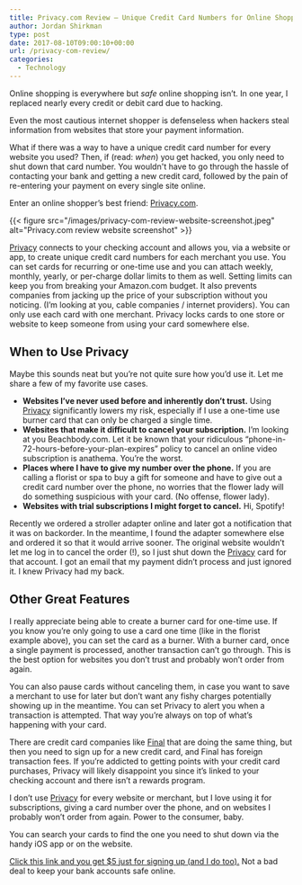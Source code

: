 ```yaml
---
title: Privacy.com Review – Unique Credit Card Numbers for Online Shopping
author: Jordan Shirkman
type: post
date: 2017-08-10T09:00:10+00:00
url: /privacy-com-review/
categories:
  - Technology
---
```


Online shopping is everywhere but _safe_ online shopping isn’t. In one year, I replaced nearly every credit or debit card due to hacking.

Even the most cautious internet shopper is defenseless when hackers steal information from websites that store your payment information.

What if there was a way to have a unique credit card number for every website you used? Then, if (read: _when_) you get hacked, you only need to shut down that card number. You wouldn't have to go through the hassle of contacting your bank and getting a new credit card, followed by the pain of re-entering your payment on every single site online.

Enter an online shopper’s best friend: [Privacy.com](https://privacy.com/join/QVUJP).

{{< figure src="/images/privacy-com-review-website-screenshot.jpeg" alt="Privacy.com review website screenshot" >}}

[Privacy](https://privacy.com/join/QVUJP) connects to your checking account and allows you, via a website or app, to create unique credit card numbers for each merchant you use. You can set cards for recurring or one-time use and you can attach weekly, monthly, yearly, or per-charge dollar limits to them as well. Setting limits can keep you from breaking your Amazon.com budget. It also prevents companies from jacking up the price of your subscription without you noticing. (I’m looking at you, cable companies / internet providers). You can only use each card with one merchant. Privacy locks cards to one store or website to keep someone from using your card somewhere else.

## When to Use Privacy

Maybe this sounds neat but you’re not quite sure how you’d use it. Let me share a few of my favorite use cases.

  * **Websites I’ve never used before and inherently don’t trust.** Using [Privacy](https://privacy.com/join/QVUJP) significantly lowers my risk, especially if I use a one-time use burner card that can only be charged a single time.
  * **Websites that make it difficult to cancel your subscription.** I’m looking at you Beachbody.com. Let it be known that your ridiculous “phone-in-72-hours-before-your-plan-expires” policy to cancel an online video subscription is anathema. You’re the worst.
  * **Places where I have to give my number over the phone.** If you are calling a florist or spa to buy a gift for someone and have to give out a credit card number over the phone, no worries that the flower lady will do something suspicious with your card. (No offense, flower lady).
  * **Websites with trial subscriptions I might forget to cancel.** Hi, Spotify!

Recently we ordered a stroller adapter online and later got a notification that it was on backorder. In the meantime, I found the adapter somewhere else and ordered it so that it would arrive sooner. The original website wouldn’t let me log in to cancel the order (!), so I just shut down the [Privacy](https://privacy.com/join/QVUJP) card for that account. I got an email that my payment didn’t process and just ignored it. I knew Privacy had my back.

## Other Great Features

I really appreciate being able to create a burner card for one-time use. If you know you’re only going to use a card one time (like in the florist example above), you can set the card as a burner. With a burner card, once a single payment is processed, another transaction can’t go through. This is the best option for websites you don’t trust and probably won’t order from again.

You can also pause cards without canceling them, in case you want to save a merchant to use for later but don’t want any fishy charges potentially showing up in the meantime. You can set Privacy to alert you when a transaction is attempted. That way you’re always on top of what’s happening with your card.

There are credit card companies like [Final](http://getfinal.com) that are doing the same thing, but then you need to sign up for a new credit card, and Final has foreign transaction fees. If you’re addicted to getting points with your credit card purchases, Privacy will likely disappoint you since it’s linked to your checking account and there isn’t a rewards program.

I don’t use [Privacy](https://privacy.com/join/QVUJP) for every website or merchant, but I love using it for subscriptions, giving a card number over the phone, and on websites I probably won’t order from again. Power to the consumer, baby.

You can search your cards to find the one you need to shut down via the handy iOS app or on the website.

[Click this link and you get $5 just for signing up (and I do too).](https://privacy.com/join/QVUJP) Not a bad deal to keep your bank accounts safe online.